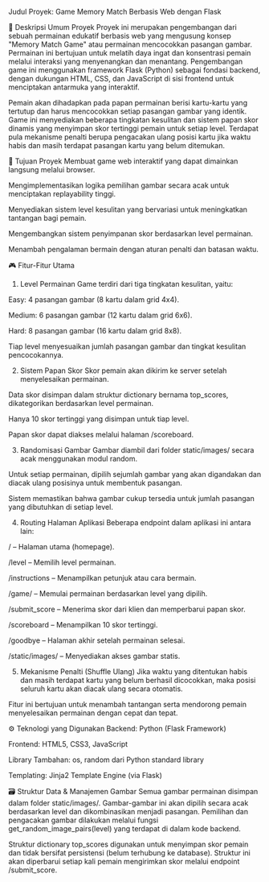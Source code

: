 Judul Proyek: Game Memory Match Berbasis Web dengan Flask

📌 Deskripsi Umum Proyek
Proyek ini merupakan pengembangan dari sebuah permainan edukatif berbasis web yang mengusung konsep "Memory Match Game" atau permainan mencocokkan pasangan gambar. Permainan ini bertujuan untuk melatih daya ingat dan konsentrasi pemain melalui interaksi yang menyenangkan dan menantang. Pengembangan game ini menggunakan framework Flask (Python) sebagai fondasi backend, dengan dukungan HTML, CSS, dan JavaScript di sisi frontend untuk menciptakan antarmuka yang interaktif.

Pemain akan dihadapkan pada papan permainan berisi kartu-kartu yang tertutup dan harus mencocokkan setiap pasangan gambar yang identik. Game ini menyediakan beberapa tingkatan kesulitan dan sistem papan skor dinamis yang menyimpan skor tertinggi pemain untuk setiap level. Terdapat pula mekanisme penalti berupa pengacakan ulang posisi kartu jika waktu habis dan masih terdapat pasangan kartu yang belum ditemukan.

🎯 Tujuan Proyek
Membuat game web interaktif yang dapat dimainkan langsung melalui browser.

Mengimplementasikan logika pemilihan gambar secara acak untuk menciptakan replayability tinggi.

Menyediakan sistem level kesulitan yang bervariasi untuk meningkatkan tantangan bagi pemain.

Mengembangkan sistem penyimpanan skor berdasarkan level permainan.

Menambah pengalaman bermain dengan aturan penalti dan batasan waktu.

🎮 Fitur-Fitur Utama
1. Level Permainan
Game terdiri dari tiga tingkatan kesulitan, yaitu:

Easy: 4 pasangan gambar (8 kartu dalam grid 4x4).

Medium: 6 pasangan gambar (12 kartu dalam grid 6x6).

Hard: 8 pasangan gambar (16 kartu dalam grid 8x8).

Tiap level menyesuaikan jumlah pasangan gambar dan tingkat kesulitan pencocokannya.

2. Sistem Papan Skor
Skor pemain akan dikirim ke server setelah menyelesaikan permainan.

Data skor disimpan dalam struktur dictionary bernama top_scores, dikategorikan berdasarkan level permainan.

Hanya 10 skor tertinggi yang disimpan untuk tiap level.

Papan skor dapat diakses melalui halaman /scoreboard.

3. Randomisasi Gambar
Gambar diambil dari folder static/images/ secara acak menggunakan modul random.

Untuk setiap permainan, dipilih sejumlah gambar yang akan digandakan dan diacak ulang posisinya untuk membentuk pasangan.

Sistem memastikan bahwa gambar cukup tersedia untuk jumlah pasangan yang dibutuhkan di setiap level.

4. Routing Halaman Aplikasi
Beberapa endpoint dalam aplikasi ini antara lain:

/ – Halaman utama (homepage).

/level – Memilih level permainan.

/instructions – Menampilkan petunjuk atau cara bermain.

/game/<level> – Memulai permainan berdasarkan level yang dipilih.

/submit_score – Menerima skor dari klien dan memperbarui papan skor.

/scoreboard – Menampilkan 10 skor tertinggi.

/goodbye – Halaman akhir setelah permainan selesai.

/static/images/<filename> – Menyediakan akses gambar statis.

5. Mekanisme Penalti (Shuffle Ulang)
Jika waktu yang ditentukan habis dan masih terdapat kartu yang belum berhasil dicocokkan, maka posisi seluruh kartu akan diacak ulang secara otomatis.

Fitur ini bertujuan untuk menambah tantangan serta mendorong pemain menyelesaikan permainan dengan cepat dan tepat.

⚙️ Teknologi yang Digunakan
Backend: Python (Flask Framework)

Frontend: HTML5, CSS3, JavaScript

Library Tambahan: os, random dari Python standard library

Templating: Jinja2 Template Engine (via Flask)

🗃️ Struktur Data & Manajemen Gambar
Semua gambar permainan disimpan dalam folder static/images/. Gambar-gambar ini akan dipilih secara acak berdasarkan level dan dikombinasikan menjadi pasangan. Pemilihan dan pengacakan gambar dilakukan melalui fungsi get_random_image_pairs(level) yang terdapat di dalam kode backend.

Struktur dictionary top_scores digunakan untuk menyimpan skor pemain dan tidak bersifat persistensi (belum terhubung ke database). Struktur ini akan diperbarui setiap kali pemain mengirimkan skor melalui endpoint /submit_score.
